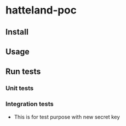 # hatteland-poc

## Install

## Usage

## Run tests

### Unit tests

### Integration tests

- This is for test purpose with new secret key

